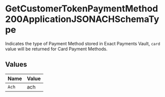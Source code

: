 # GetCustomerTokenPaymentMethod200ApplicationJSONACHSchemaType

Indicates the type of Payment Method stored in Exact Payments Vault, `card` value will be returned for Card Payment Methods.


## Values

| Name  | Value |
| ----- | ----- |
| `Ach` | ach   |
